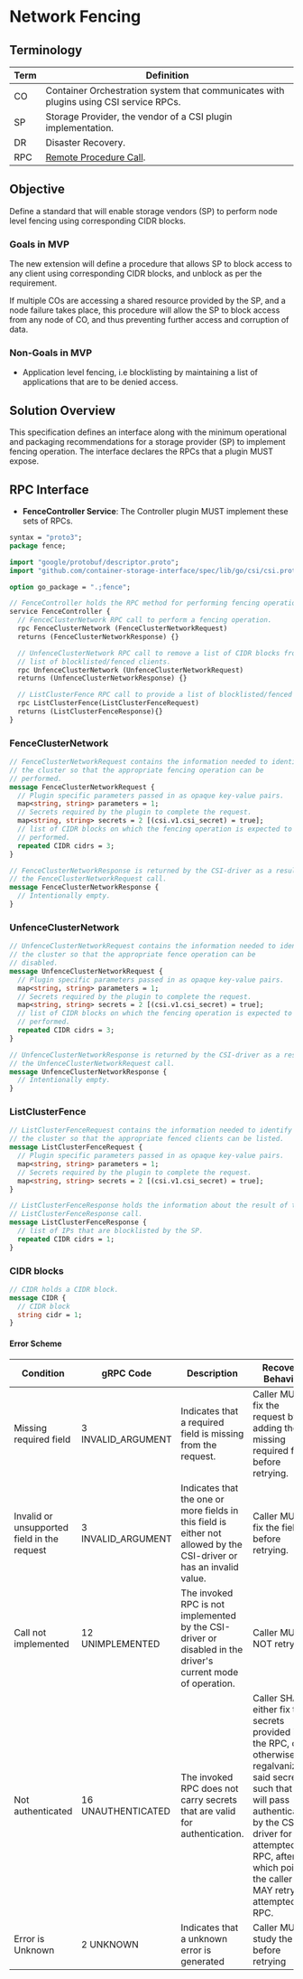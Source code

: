 # Network Fencing

## Terminology

| Term     | Definition                                                                            |
| -------- | ------------------------------------------------------------------------------------- |
| CO       | Container Orchestration system that communicates with plugins using CSI service RPCs. |
| SP       | Storage Provider, the vendor of a CSI plugin implementation.                          |
| DR       | Disaster Recovery.                                                                    |
| RPC      | [Remote Procedure Call](https://en.wikipedia.org/wiki/Remote_procedure_call).         |

## Objective

Define a standard that will enable storage vendors (SP) to
perform node level fencing using corresponding CIDR blocks.

### Goals in MVP

The new extension will define a procedure that allows SP to block
access to any client using corresponding CIDR blocks, and unblock
as per the requirement.

If multiple COs are accessing a shared resource provided by the SP, and a node
failure takes place, this procedure will allow the SP to block access from any
node of CO, and thus preventing further access and corruption of data.

### Non-Goals in MVP

* Application level fencing, i.e blocklisting by maintaining a list of applications
  that are to be denied access.

## Solution Overview

This specification defines an interface along with the minimum operational and
packaging recommendations for a storage provider (SP) to implement fencing operation.
The interface declares the RPCs that a plugin MUST expose.

## RPC Interface

* **FenceController Service**: The Controller plugin MUST implement these sets of
  RPCs.

```protobuf
syntax = "proto3";
package fence;

import "google/protobuf/descriptor.proto";
import "github.com/container-storage-interface/spec/lib/go/csi/csi.proto";

option go_package = ".;fence";

// FenceController holds the RPC method for performing fencing operations.
service FenceController {
  // FenceClusterNetwork RPC call to perform a fencing operation.
  rpc FenceClusterNetwork (FenceClusterNetworkRequest)
  returns (FenceClusterNetworkResponse) {}

  // UnfenceClusterNetwork RPC call to remove a list of CIDR blocks from the
  // list of blocklisted/fenced clients.
  rpc UnfenceClusterNetwork (UnfenceClusterNetworkRequest)
  returns (UnfenceClusterNetworkResponse) {}

  // ListClusterFence RPC call to provide a list of blocklisted/fenced clients.
  rpc ListClusterFence(ListClusterFenceRequest)
  returns (ListClusterFenceResponse){}
}
```

### FenceClusterNetwork

```protobuf
// FenceClusterNetworkRequest contains the information needed to identify
// the cluster so that the appropriate fencing operation can be
// performed.
message FenceClusterNetworkRequest {
  // Plugin specific parameters passed in as opaque key-value pairs.
  map<string, string> parameters = 1;
  // Secrets required by the plugin to complete the request.
  map<string, string> secrets = 2 [(csi.v1.csi_secret) = true];
  // list of CIDR blocks on which the fencing operation is expected to be
  // performed.
  repeated CIDR cidrs = 3;
}

// FenceClusterNetworkResponse is returned by the CSI-driver as a result of
// the FenceClusterNetworkRequest call.
message FenceClusterNetworkResponse {
  // Intentionally empty.
}
```

### UnfenceClusterNetwork

```protobuf
// UnfenceClusterNetworkRequest contains the information needed to identify
// the cluster so that the appropriate fence operation can be
// disabled.
message UnfenceClusterNetworkRequest {
  // Plugin specific parameters passed in as opaque key-value pairs.
  map<string, string> parameters = 1;
  // Secrets required by the plugin to complete the request.
  map<string, string> secrets = 2 [(csi.v1.csi_secret) = true];
  // list of CIDR blocks on which the fencing operation is expected to be
  // performed.
  repeated CIDR cidrs = 3;
}

// UnfenceClusterNetworkResponse is returned by the CSI-driver as a result of
// the UnfenceClusterNetworkRequest call.
message UnfenceClusterNetworkResponse {
  // Intentionally empty.
}
```

### ListClusterFence

```protobuf
// ListClusterFenceRequest contains the information needed to identify
// the cluster so that the appropriate fenced clients can be listed.
message ListClusterFenceRequest {
  // Plugin specific parameters passed in as opaque key-value pairs.
  map<string, string> parameters = 1;
  // Secrets required by the plugin to complete the request.
  map<string, string> secrets = 2 [(csi.v1.csi_secret) = true];
}

// ListClusterFenceResponse holds the information about the result of the
// ListClusterFenceResponse call.
message ListClusterFenceResponse {
  // list of IPs that are blocklisted by the SP.
  repeated CIDR cidrs = 1;
}
```

### CIDR blocks

```protobuf
// CIDR holds a CIDR block.
message CIDR {
  // CIDR block
  string cidr = 1;
}
```

#### Error Scheme

| Condition                    | gRPC Code             | Description                                                                                                                                                                                                                                                                                                                                                                                                                                                                                                                               | Recovery Behavior                                                                                                                                                                                                                     |
| ---------------------------- | --------------------- | ----------------------------------------------------------------------------------------------------------------------------------------------------------------------------------------------------------------------------------------------------------------------------------------------------------------------------------------------------------------------------------------------------------------------------------------------------------------------------------------------------------------------------------------- | ------------------------------------------------------------------------------------------------------------------------------------------------------------------------------------------------------------------------------------- |
| Missing required field       | 3 INVALID_ARGUMENT    | Indicates that a required field is missing from the request.                                                                                                                                                                                                                                                                                                                                                                                                                                                                              | Caller MUST fix the request by adding the missing required field before retrying.                                                                                                                                                     |
| Invalid or unsupported field in the request | 3 INVALID_ARGUMENT | Indicates that the one or more fields in this field is either not allowed by the CSI-driver or has an invalid value. | Caller MUST fix the field before retrying. |                                                                                               |
| Call not implemented         | 12 UNIMPLEMENTED      | The invoked RPC is not implemented by the CSI-driver or disabled in the driver's current mode of operation.                                                                                                                                                                                                                                                                                                                                                                                                                                   | Caller MUST NOT retry.                                                                                                                                                                                                                |
| Not authenticated            | 16 UNAUTHENTICATED    | The invoked RPC does not carry secrets that are valid for authentication.                                                                                                                                                                                                                                                                                                                                                                                                                                                                 | Caller SHALL either fix the secrets provided in the RPC, or otherwise regalvanize said secrets such that they will pass authentication by the CSI-driver for the attempted RPC, after which point the caller MAY retry the attempted RPC. |
| Error is Unknown             | 2 UNKNOWN             | Indicates that a unknown error is generated                                                                                                                                                                                                                                                                                                                                                                                                                                                                                               | Caller MUST study the logs before retrying                                                                                                                                                                                            |

